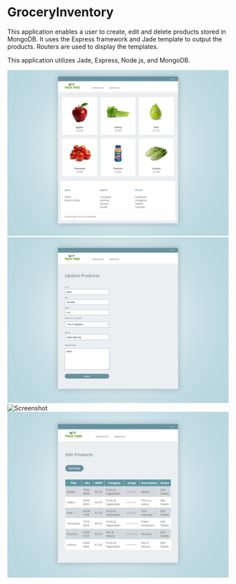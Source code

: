 # GroceryInventory

This application enables a user to create, edit and delete products stored in MongoDB.
It uses the Express framework and Jade template to output the products. Routers are used to display the templates.

This application utilizes Jade, Express, Node.js, and MongoDB. 

![Screenshot](ProductView.jpg)
![Screenshot](UpdateProduct.jpg)
![Screenshot](EditProduct.jpg)
![Screenshot](Inventory.jpg)
